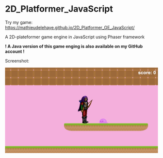 # 2D_Platformer_JavaScript

Try my game: https://mathieudelehaye.github.io/2D_Platformer_GE_JavaScript/

A 2D-plateformer game engine in JavaScript using Phaser framework 

**! A Java version of this game enging is also available on my GitHub account !**

Screenshot: 

<img src="Image 6-6-20 at 1.46 AM.jpeg"
     alt="Game_screenshot"
     style="float: left; margin-right: 10px;" />
